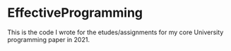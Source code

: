 # EffectiveProgramming
This is the code I wrote for the etudes/assignments for my core University programming paper in 2021. 
